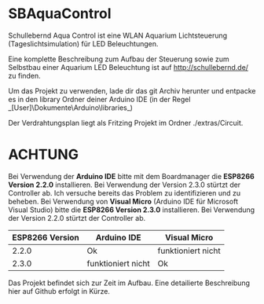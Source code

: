# SBAquaControl
Schullebernd Aqua Control ist eine WLAN Aquarium Lichtsteuerung (Tageslichtsimulation) für LED Beleuchtungen.

Eine komplette Beschreibung zum Aufbau der Steuerung sowie zum Selbstbau einer Aquarium LED Beleuchtung ist auf http://schullebernd.de/ zu finden.

Um das Projekt zu verwenden, lade dir das git Archiv herunter und entpacke es in den library Ordner deiner Arduino IDE (in der Regel _\[User]\Dokumente\Arduino\libraries\_)

Der Verdrahtungsplan liegt als Fritzing Projekt im Ordner ./extras/Circuit.

# ACHTUNG
Bei Verwendung der **Arduino IDE** bitte mit dem Boardmanager die **ESP8266 Version 2.2.0** installieren. Bei Verwendung der Version 2.3.0 stürtzt der Controller ab. Ich versuche bereits das Problem zu identifizieren und zu beheben.
Bei Verwendung von **Visual Micro** (Arduino IDE für Microsoft Visual Studio) bitte die **ESP8266 Version 2.3.0** installieren. Bei Verwendung der Version 2.2.0 stürtzt der Controller ab.

ESP8266 Version | Arduino IDE | Visual Micro
----------------|-------------|-------------
2.2.0 | Ok | funktioniert nicht
2.3.0 | funktioniert nicht | Ok

Das Projekt befindet sich zur Zeit im Aufbau. Eine detailierte Beschreibung hier auf Github erfolgt in Kürze.
